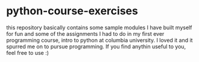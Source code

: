 # python-course-exercises

this repository basically contains some sample modules I have built myself for fun and some of the assignments 
I had to do in my first ever programming course,
intro to python at columbia university. I loved it and it spurred me on to pursue programming.
If you find anythin useful to you, feel free to use :)
